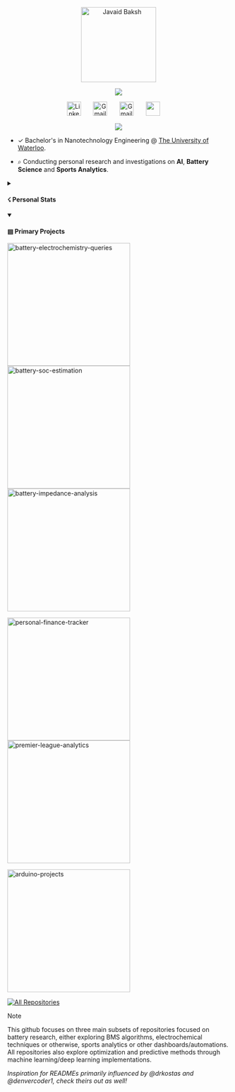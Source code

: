 <p align="center">
  <a href="https://github.com/javaidb">
    <img src="https://github.com/user-attachments/assets/b17c4766-aca4-4ebe-b7ba-80ed546d61c8" width= "170" alt="Javaid Baksh" /></a>
</p>

<p align="center">
    <a href="https://github.com/javaidb">
    <img src="https://readme-typing-svg.demolab.com/?lines=Battery+Engineer+&nbsp;+Researcher+&nbsp;+Data+Analyst;Battery+Modeling+&nbsp;AI+&nbsp;Football+Analytics;Always+curious,+Always+learning.+&font=Fira%20Code&center=true&width=440&height=45&color=50e74c&vCenter=true&pause=1000&size=15" />
    </a>
</p>

<!-- Social icons section -->
<p align="center">
  <a href="https://www.linkedin.com/in/javaidb/"><img width="32px" alt="LinkedIn" title="LinkedIn" src="https://github.com/user-attachments/assets/c53bea09-aaa9-4c06-97a9-7d363e0c0f97"/></a>
  &#8287;&#8287;&#8287;&#8287;&#8287;
  <a href="mailto:javaidbaksh@gmail.com"><img width="32px" alt="Gmail" title="Gmail" src="https://github.com/user-attachments/assets/b60f8ec6-fbdc-4a16-92b0-5fca54ae275d"/></a>
  &#8287;&#8287;&#8287;&#8287;&#8287;
  <a href="https://x.com/javaidbaksh/"><img width="32px" alt="Gmail" title="Gmail" src="https://github.com/user-attachments/assets/1534e8a3-5a48-4470-ae5c-bb19ec949544"/></a>
  &#8287;&#8287;&#8287;&#8287;&#8287;
  <a href="https://pypi.org/user/javaid/" alt="PyPi" title="PyPi"><img width="32px" src="https://github.com/user-attachments/assets/89c72291-f065-4431-aada-93f3cf7070cf"/></a>
  &#8287;&#8287;&#8287;&#8287;&#8287;
</p>

<!--  Github stats -->

<p align="center">
  <a href="https://github.com/javaidb">
      <img src="https://github-stats-alpha.vercel.app/api?username=javaidb&cc=22272e&tc=50e74c&ic=fff&bc=0000">
  </a>
</p>

* ✓ Bachelor's in Nanotechnology Engineering  @ [The University of Waterloo](https://uwaterloo.ca/future-students/programs/nanotechnology-engineering/). 

* ⌕ Conducting personal research and investigations on **AI**, **Battery Science** and **Sports Analytics**.

<!--  Github repository stats -->

<details>
  <summary><h4>☇ Personal Stats</h4></summary>

  ![](http://github-profile-summary-cards.vercel.app/api/cards/profile-details?username=javaidb&theme=dracula) 
  
  ![](http://github-profile-summary-cards.vercel.app/api/cards/repos-per-language?username=javaidb&theme=dracula) 
  ![](http://github-profile-summary-cards.vercel.app/api/cards/most-commit-language?username=javaidb&theme=dracula)

</details>
<details open> 
  <summary><h4>▤ Primary Projects</h4></summary>

  <!-- Repo info cards - https://github.com/anuraghazra/github-readme-stats -->
  <!-- Small repo cards (fork) - https://github.com/DenverCoder1/github-readme-stats -->

  <p align="left">
<!--     <a><img width="32px" alt="Battery Science" title="Battery Science" src="https://github.com/user-attachments/assets/e0a2b721-4036-4fdd-b520-b9c4393f202a"/></a> -->
    <a href="https://github.com/javaidb/battery-electrochemistry-queries"><img width="278" src="https://denvercoder1-github-readme-stats.vercel.app/api/pin/?username=javaidb&repo=battery-electrochemistry-queries&theme=react&bg_color=1F222E&title_color=50e74c&hide_border=true&icon_color=F8D866&show_icons=false" alt="battery-electrochemistry-queries"></a>
    <a href="https://github.com/javaidb/battery-soc-estimation-kf"><img width="278" src="https://denvercoder1-github-readme-stats.vercel.app/api/pin/?username=javaidb&repo=battery-soc-estimation-kf&theme=react&bg_color=1F222E&title_color=50e74c&hide_border=true&icon_color=F8D866&show_icons=false" alt="battery-soc-estimation"></a>
    <a href="https://github.com/javaidb/battery-impedance-analysis"><img width="278" src="https://denvercoder1-github-readme-stats.vercel.app/api/pin/?username=javaidb&repo=battery-impedance-analysis&theme=react&bg_color=1F222E&title_color=50e74c&hide_border=true&icon_color=F8D866&show_icons=false" alt="battery-impedance-analysis"></a>
   </p>

  <p align="left">
<!--     <a><img width="32px" alt="Data Visualization" title="Data Visualization" src="https://github.com/user-attachments/assets/9446d382-4ff4-4ab1-a230-395c3df015ae"/></a> -->
    <a href="https://github.com/javaidb/personal-finance-tracker"><img width="278" src="https://denvercoder1-github-readme-stats.vercel.app/api/pin/?username=javaidb&repo=personal-finance-tracker&theme=react&bg_color=1F222E&title_color=aee74c&hide_border=true&icon_color=F8D866&show_icons=false" alt="personal-finance-tracker"></a>
    <a href="https://github.com/javaidb/premier-league-analytics"><img width="278" src="https://denvercoder1-github-readme-stats.vercel.app/api/pin/?username=javaidb&repo=premier-league-analytics&theme=react&bg_color=1F222E&title_color=aee74c&hide_border=true&icon_color=F8D866&show_icons=false" alt="premier-league-analytics"></a>
   </p>

  <p align="left">
<!--     <a><img width="32px" alt="Arduino" title="Arduino" src="https://github.com/user-attachments/assets/a4a4cd03-37f0-4302-b753-103807946771"/></a> -->
    <a href="https://github.com/javaidb/arduino-projects"><img width="278" src="https://denvercoder1-github-readme-stats.vercel.app/api/pin/?username=javaidb&repo=arduino-projects&theme=react&bg_color=1F222E&title_color=4ce7a5&hide_border=true&icon_color=F8D866&show_icons=false" alt="arduino-projects"></a>
  </p>

  <a href="https://github.com/javaidb?tab=repositories&sort=stargazers"><img alt="All Repositories" title="All Repositories" src="https://custom-icon-badges.demolab.com/badge/-Click%20Here%20For%20All%20My%20Repos-1F222E?style=for-the-badge&logoColor=white&logo=repo"/></a>
</details>

> [!NOTE]
> This github focuses on three main subsets of repositories focused on battery research, either exploring BMS algorithms, electrochemical techniques or otherwise, sports analytics or other dashboards/automations. All repositories also explore optimization and predictive methods through machine learning/deep learning implementations.

*Inspiration for READMEs primarily influenced by @drkostas and @denvercoder1, check theirs out as well!*
